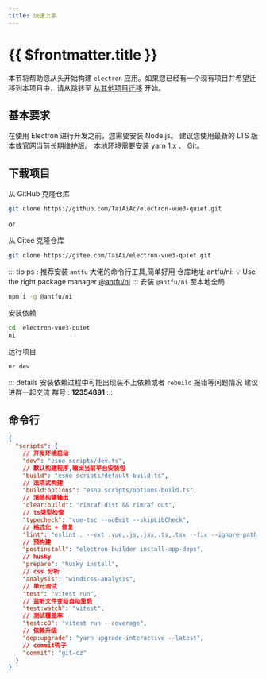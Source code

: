 ```yaml
---
title: 快速上手
---
```


# {{ $frontmatter.title }}

本节将帮助您从头开始构建 `electron` 应用。如果您已经有一个现有项目并希望迁移到本项目中，请从跳转至 [从其他项目迁移](./migration) 开始。

## 基本要求

在使用 Electron 进行开发之前，您需要安装 Node.js。 建议您使用最新的 LTS 版本或官网当前长期维护版。
本地环境需要安装 yarn 1.x 、 Git。

## 下载项目

从 GitHub 克隆仓库

```sh
git clone https://github.com/TaiAiAc/electron-vue3-quiet.git
```

or

从 Gitee 克隆仓库

```sh
git clone https://gitee.com/TaiAi/electron-vue3-quiet.git
```

::: tip ps : 推荐安装 `antfu` 大佬的命令行工具,简单好用
仓库地址 antfu/ni: 💡 Use the right package manager [@antfu/ni](https://github.com/antfu/ni)
:::
安装 `@antfu/ni` 至本地全局

```sh
npm i -g @antfu/ni
```

安装依赖

```sh
cd  electron-vue3-quiet
ni
```

运行项目

```sh
nr dev
```

::: details 安装依赖过程中可能出现装不上依赖或者 `rebuild` 报错等问题情况
建议进群一起交流 群号 : **12354891**
:::

## 命令行

```json
{
  "scripts": {
    // 开发环境启动
    "dev": "esno scripts/dev.ts",
    // 默认构建程序,输出当前平台安装包
    "build": "esno scripts/default-build.ts",
    // 选项式构建
    "build:options": "esno scripts/options-build.ts",
    // 清除构建输出
    "clear:build": "rimraf dist && rimraf out",
    // ts类型检查
    "typecheck": "vue-tsc --noEmit --skipLibCheck",
    // 格式化 + 修复
    "lint": "eslint . --ext .vue,.js,.jsx,.ts,.tsx --fix --ignore-path .eslintignore && prettier . --write --loglevel warn --ignore-path .eslintignore",
    // 预构建
    "postinstall": "electron-builder install-app-deps",
    // husky
    "prepare": "husky install",
    // css 分析
    "analysis": "windicss-analysis",
    // 单元测试
    "test": "vitest run",
    // 监听文件变动自动重启
    "test:watch": "vitest",
    // 测试覆盖率
    "test:c8": "vitest run --coverage",
    // 依赖升级
    "dep:upgrade": "yarn upgrade-interactive --latest",
    // commit钩子
    "commit": "git-cz"
  }
}
```
